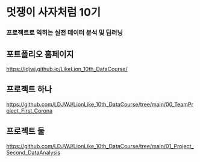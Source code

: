 # 멋쟁이 사자처럼 10기 
### 프로젝트로 익히는 실전 데이터 분석 및 딥러닝

## 포트폴리오 홈페이지 
https://ldjwj.github.io/LikeLion_10th_DataCourse/

## 프로젝트 하나
https://github.com/LDJWJ/LionLike_10th_DataCourse/tree/main/00_TeamProject_First_Corona

## 프로젝트 둘
https://github.com/LDJWJ/LionLike_10th_DataCourse/tree/main/01_Project_Second_DataAnalysis

